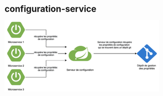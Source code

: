 # configuration-service

![Preview](https://raw.githubusercontent.com/bettor-league/configuration-service/master/src/main/resources/static/screenshot.png)